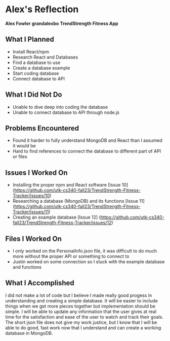# Alex's Reflection
**Alex Fowler**
**grandalexbo**
**TrendStrength Fitness App**

## What I Planned

- Install React/npm
- Research React and Databases
- Find a database to use
- Create a database example
- Start coding database
- Connect database to API

## What I Did Not Do

- Unable to dive deep into coding the database
- Unable to connect database to API through node.js

## Problems Encountered

- Found it harder to fully understand MongoDB and React than I assumed it would be
- Hard to find references to connect the database to different part of API or files

## Issues I Worked On

- Installing the proper npm and React software [Issue 10] (https://github.com/utk-cs340-fall23/TrendStrength-Fitness-Tracker/issues/10)
- Researching a database (MongoDB) and its functions [Issue 11] (https://github.com/utk-cs340-fall23/TrendStrength-Fitness-Tracker/issues/11)
- Creating an example database [Issue 12] (https://github.com/utk-cs340-fall23/TrendStrength-Fitness-Tracker/issues/12)

## Files I Worked On

- I only worked on the PersonalInfo.json file, it was difficult to do much more without the proper API or something to connect to
- Justin worked on some connection so I stuck with the example database and functions

## What I Accomplished

I did not make a lot of code but I believe I made really good progess in understanding and creating a simple database.
It will be easier to include things when we get more pieces together but implementation should be simple. I will be able
to update any information that the user gives at real time for the satisfaction and ease of the user to watch and track their goals.
The short json file does not give my work justice, but I know that I will be able to do good, fast work now that I understand and
can create a working database in MongoDB.
